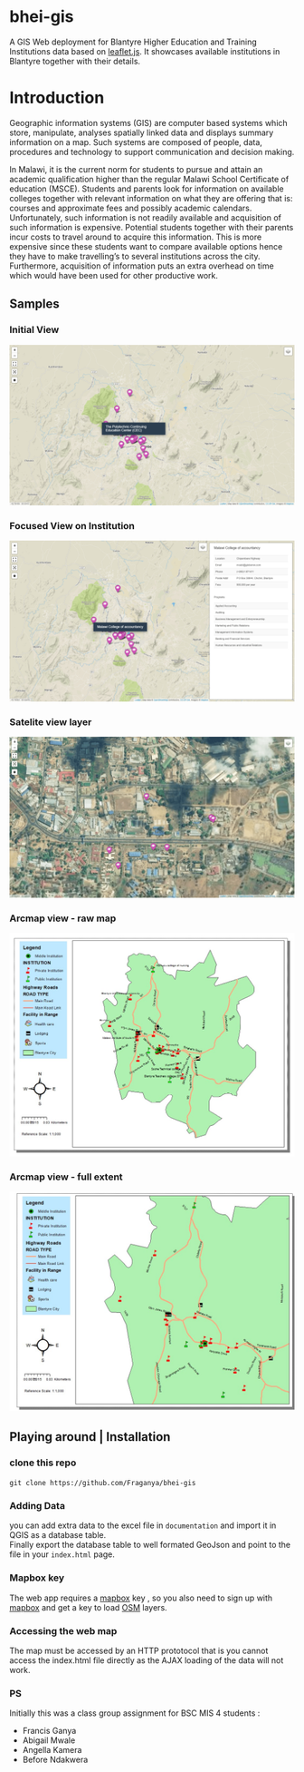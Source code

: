 # bhei-gis
A GIS Web deployment for Blantyre Higher Education and Training Institutions data based on [leaflet.js](https://leafletjs.com/). 
It showcases available institutions in Blantyre together with their details.

# Introduction
Geographic information systems (GIS) are computer based systems which store, manipulate, analyses spatially linked data and displays 
summary information on a map.  Such systems are composed of people, data, procedures and technology to support communication 
and decision making.

In Malawi, it is the current norm for students to pursue and attain an academic qualification higher than the regular 
Malawi School Certificate of education (MSCE). Students and parents look for information on available colleges together with relevant
information on what they are offering that is: courses and approximate fees and possibly academic calendars.
Unfortunately, such information is not readily available and acquisition of such information is expensive. 
Potential students together with their parents incur costs to travel around to acquire this information. 
This is more expensive since these students want to compare available options hence they have to make travelling’s to several institutions
across the city.  Furthermore, acquisition of information puts an extra overhead on time which would have been used for other 
productive work.

## Samples

### Initial View
![ screenshot ](screenshots/2.png)


### Focused View on Institution
![ screenshot ](screenshots/3.png)


### Satelite view layer
![ screenshot ](screenshots/4.png)


### Arcmap view - raw map
![ screenshot ](screenshots/6.jpg)


### Arcmap view - full extent
![ screenshot ](screenshots/7.jpg)

## Playing around | Installation 

### clone this repo <br>
`` git clone https://github.com/Fraganya/bhei-gis ``


### Adding Data
 you can add extra data to the excel file in ``documentation`` and import it in QGIS as a database table.  <br>
 Finally export the database table to well formated GeoJson and point to the file in your ``index.html`` page.
 
### Mapbox key
  The web app requires a [mapbox](https://www.mapbox.com/) key , so you also need to sign up with [mapbox](https://www.mapbox.com/) and
  get a key to load [OSM](https://www.openstreetmap.org/) layers.
  
### Accessing the web map
  The map must be accessed by an HTTP prototocol that is you cannot access the index.html file directly as the AJAX loading of the data will not work.
  
### PS
Initially this was a class group assignment for BSC MIS 4 students :
  * Francis Ganya
  * Abigail Mwale
  * Angella Kamera
  * Before Ndakwera
  
  
  
 
 
